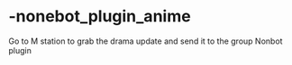 # -nonebot_plugin_anime
Go to M station to grab the drama update and send it to the group Nonbot plugin
